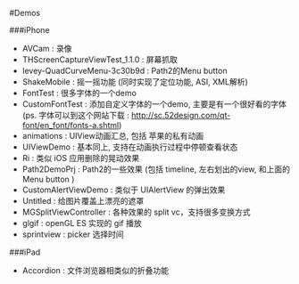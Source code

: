 #Demos

###iPhone
* AVCam : 录像
* THScreenCaptureViewTest_1.1.0 : 屏幕抓取
* levey-QuadCurveMenu-3c30b9d : Path2的Menu button
* ShakeMobile : 摇一摇功能 (同时实现了定位功能, ASI, XML解析)
* FontTest : 很多字体的一个demo
* CustomFontTest : 添加自定义字体的一个demo, 主要是有一个很好看的字体 (ps. 字体可以到这个网站下载 : http://sc.52design.com/qt-font/en_font/fonts-a.shtml)
* animations : UIView动画汇总, 包括 苹果的私有动画
* UIViewDemo : 基本同上, 支持在动画执行过程中停顿查看状态
* Ri : 类似 iOS 应用删除的晃动效果
* Path2DemoPrj : Path2的一些效果 (包括 timeline, 左右划出的view, 和上面的 Menu button )
* CustomAlertViewDemo : 类似于 UIAlertView 的弹出效果
* Untitled : 给图片覆盖上漂亮的遮罩
* MGSplitViewController : 各种效果的 split vc，支持很多变换方式
* glgif : openGL ES 实现的 gif 播放
* sprintview : picker 选择时间

###iPad
* Accordion : 文件浏览器相类似的折叠功能